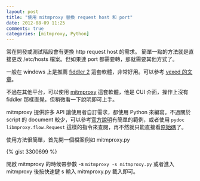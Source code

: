 ```yaml
---
layout: post
title: "使用 mitmproxy 替換 request host 和 port"
date: 2012-08-09 11:25
comments: true
categories: [mitmproxy, Python] 
---
```


常在開發或測試階段會有更換 http request host 的需求。
簡單一點的方法就是直接更改 /etc/hosts 檔案。但如果連 port 都需要轉，那就需要其他方式了。

一般在 windows 上是推薦 [fiddler 2](http://www.fiddler2.com) 這套軟體，非常好用。可以參考 [vexed 的文章](http://blog.xuite.net/vexed/tech/62341108)。

不過在其他平台，可以使用 [mitmproxy](http://mitmproxy.org) 這套軟體，他是 CUI 介面，操作上沒有 fiddler 那樣直覺，但稍微看一下說明即可上手。

mitmproxy 提供許多 API 讓使用者自訂需求，都使用 Python 來編寫。不過關於 script 的 document 較少，可以參考[官方說明](http://mitmproxy.org//doc/scripts.html)有簡單的範例，或者使用 `pydoc libmproxy.flow.Request` 這樣的指令來查閱，再不然就只能直接看[原始碼](https://github.com/cortesi/mitmproxy/)了。
<!--more-->

使用方法很簡單，首先開一個檔案例如 mitmproxy.py 

{% gist 3300699 %}

開啟 mitmproxy 的時候帶參數 -s `mitmproxy -s mitmproxy.py` 或者進入 mitmproxy 後按快速鍵 s 輸入 mitmproxy.py 載入即可。
